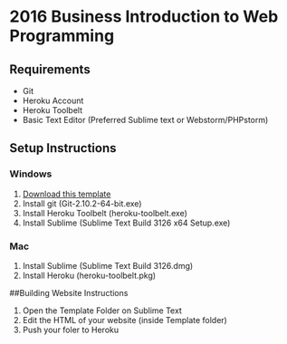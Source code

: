 # 2016 Business Introduction to Web Programming

## Requirements
- Git
- Heroku Account
- Heroku Toolbelt
- Basic Text Editor (Preferred Sublime text or Webstorm/PHPstorm)

## Setup Instructions

### Windows
1. [Download this template](https://github.com/Developers-Foundation/2016-web-intro)
2. Install git (Git-2.10.2-64-bit.exe)
3. Install Heroku Toolbelt (heroku-toolbelt.exe)
4. Install Sublime (Sublime Text Build 3126 x64 Setup.exe)

### Mac
1. Install Sublime (Sublime Text Build 3126.dmg)
2. Install Heroku (heroku-toolbelt.pkg)

##Building Website Instructions
1. Open the Template Folder on Sublime Text
2. Edit the HTML of your website (inside Template folder)
3. Push your foler to Heroku 
